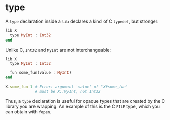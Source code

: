 # type

A `type` declaration inside a `lib` declares a kind of C `typedef`, but stronger:

```ruby
lib X
  type MyInt : Int32
end
```

Unlike C, `Int32` and `MyInt` are not interchangeable:

```ruby
lib X
  type MyInt : Int32

  fun some_fun(value : MyInt)
end

X.some_fun 1 # Error: argument 'value' of 'X#some_fun'
             # must be X::MyInt, not Int32
```

Thus, a `type` declaration is useful for opaque types that are created by the C library you are wrapping. An example of this is the C `FILE` type, which you can obtain with `fopen`.
